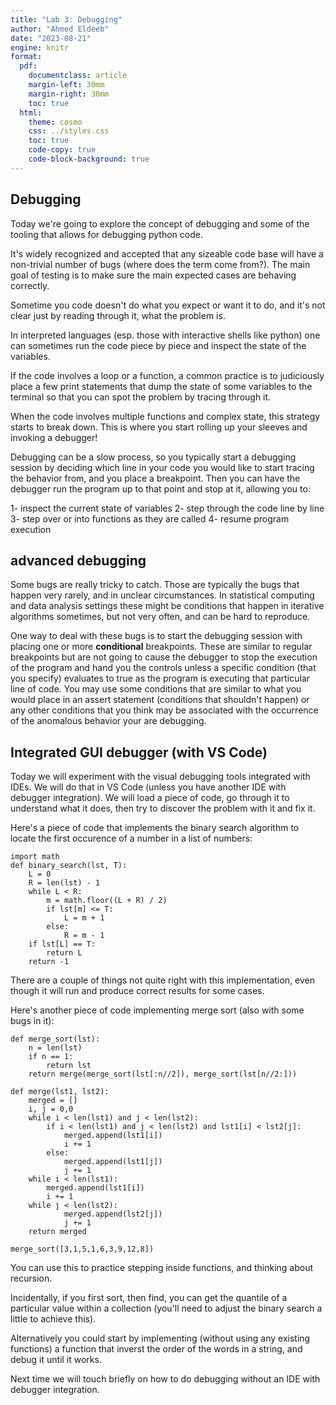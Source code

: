 ```yaml
---
title: "Lab 3: Debugging"
author: "Ahmed Eldeeb"
date: "2023-08-21"
engine: knitr
format:
  pdf:
    documentclass: article
    margin-left: 30mm
    margin-right: 30mm
    toc: true
  html:
    theme: cosmo
    css: ../styles.css
    toc: true
    code-copy: true
    code-block-background: true
---
```


## Debugging

Today we're going to explore the concept of debugging and some of the tooling that allows for debugging python code.

It's widely recognized and accepted that any sizeable code base will have a non-trivial number of bugs (where does the term come from?). The main goal of testing is to make sure the main expected cases are behaving correctly.

Sometime you code doesn't do what you expect or want it to do, and it's not clear just by reading through it, what the problem is. 

In interpreted languages (esp. those with interactive shells like python) one can sometimes run the code piece by piece and inspect the state of the variables.

If the code involves a loop or a function, a common practice is to judiciously place a few print statements that dump the state of some variables to the terminal so that you can spot the problem by tracing through it.

When the code involves multiple functions and complex state, this strategy starts to break down. This is where you start rolling up your sleeves and invoking a debugger!

Debugging can be a slow process, so you typically start a debugging session by deciding which line in your code you would like to start tracing the behavior from, and you place a breakpoint. Then you can have the debugger run the program up to that point and stop at it, allowing you to:

1- inspect the current state of variables
2- step through the code line by line
3- step over or into functions as they are called
4- resume program execution

## advanced debugging

Some bugs are really tricky to catch. Those are typically the bugs that happen very rarely, and in unclear circumstances. In statistical computing and data analysis settings these might be conditions that happen in iterative algorithms sometimes, but not very often, and can be hard to reproduce.

One way to deal with these bugs is to start the debugging session with placing one or more **conditional** breakpoints. These are similar to regular breakpoints but are not going to cause the debugger to stop the execution of the program and hand you the controls unless a specific condition (that you specify) evaluates to true as the program is executing that particular line of code. You may use some conditions that are similar to what you would place in an assert statement (conditions that shouldn't happen) or any other conditions that you think may be associated with the occurrence of the anomalous behavior your are debugging.

## Integrated GUI debugger (with VS Code)

Today we will experiment with the visual debugging tools integrated with IDEs. We will do that in VS Code (unless you have another IDE with debugger integration). We will load a piece of code, go through it to understand what it does, then try to discover the problem with it and fix it.

Here's a piece of code that implements the binary search algorithm to locate the first occurence of a number in a list of numbers:

```{python}
import math
def binary_search(lst, T):
    L = 0
    R = len(lst) - 1
    while L < R:
        m = math.floor((L + R) / 2)
        if lst[m] <= T:
            L = m + 1
        else:
            R = m - 1
    if lst[L] == T:
        return L
    return -1
```

There are a couple of things not quite right with this implementation, even though it will run and produce correct results for some cases.

Here's another piece of code implementing merge sort (also with some bugs in it):

```{python}
def merge_sort(lst):
    n = len(lst)
    if n == 1:
        return lst
    return merge(merge_sort(lst[:n//2]), merge_sort(lst[n//2:]))

def merge(lst1, lst2):
    merged = []
    i, j = 0,0
    while i < len(lst1) and j < len(lst2):
        if i < len(lst1) and j < len(lst2) and lst1[i] < lst2[j]:
            merged.append(lst1[i])
            i += 1
        else:
            merged.append(lst1[j])
            j += 1
    while i < len(lst1):
        merged.append(lst1[i])
        i += 1
    while j < len(lst2):
            merged.append(lst2[j])
            j += 1
    return merged
        
merge_sort([3,1,5,1,6,3,9,12,8])
```

You can use this to practice stepping inside functions, and thinking about recursion.

Incidentally, if you first sort, then find, you can get the quantile of a particular value within a collection (you'll need to adjust the binary search a little to achieve this).

Alternatively you could start by implementing (without using any existing functions) a function that inverst the order of the words in a string, and debug it until it works.

Next time we will touch briefly on how to do debugging without an IDE with debugger integration.
